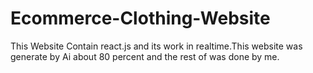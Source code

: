# Ecommerce-Clothing-Website
This Website Contain react.js and its work in realtime.This website was generate by Ai about 80 percent and the rest of was done by me.
